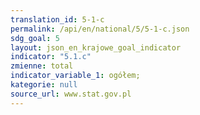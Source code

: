 ```yaml
---
translation_id: 5-1-c
permalink: /api/en/national/5/5-1-c.json
sdg_goal: 5
layout: json_en_krajowe_goal_indicator
indicator: "5.1.c"
zmienne: total
indicator_variable_1: ogółem;
kategorie: null
source_url: www.stat.gov.pl
---
```

